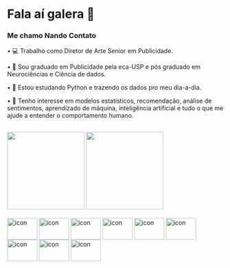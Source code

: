 # Fala aí galera 👋
### Me chamo Nando Contato

• 💻 Trabalho como Diretor de Arte Senior em Publicidade.

• 🧠 Sou graduado em Publicidade pela eca-USP e pós graduado em Neurociências e Ciência de dados.

• 🐍 Estou estudando Python e trazendo os dados pro meu dia-a-dia.

• 👀 Tenho interesse em modelos estatísticos, recomendação, análise de sentimentos, aprendizado de máquina, inteligência artificial e tudo o que me ajude a entender o comportamento humano.

##

<div>
  <a ref = https://github.com/contatofe>
  <img height = "180em" src = "https://github-readme-stats.vercel.app/api?username=contatofe&show_icons=true">
  <img height = "180em" src = "https://github-readme-stats.vercel.app/api/top-langs/?username=contatofe&hide_progress=false">
</div>

<div style = "display: inline_block"><br>
  <img align = "center" alt = "icon" height = "50" width = "70" src = "https://cdn.jsdelivr.net/gh/devicons/devicon@latest/icons/python/python-original.svg">
  <img align = "center" alt = "icon" height = "50" width = "70" src = "https://cdn.jsdelivr.net/gh/devicons/devicon@latest/icons/pandas/pandas-original.svg">
  <img align = "center" alt = "icon" height = "50" width = "70" src = "https://cdn.jsdelivr.net/gh/devicons/devicon@latest/icons/numpy/numpy-original.svg">
  <img align = "center" alt = "icon" height = "50" width = "70" src = "https://cdn.jsdelivr.net/gh/devicons/devicon@latest/icons/scikitlearn/scikitlearn-original.svg">
  <img align = "center" alt = "icon" height = "50" width = "70" src = "https://cdn.jsdelivr.net/gh/devicons/devicon@latest/icons/matplotlib/matplotlib-original.svg">
  <img align = "center" alt = "icon" height = "50" width = "70" src = "https://cdn.jsdelivr.net/gh/devicons/devicon@latest/icons/plotly/plotly-original.svg">
  <img align = "center" alt = "icon" height = "50" width = "70" src = "https://cdn.jsdelivr.net/gh/devicons/devicon@latest/icons/tensorflow/tensorflow-original.svg">
  <img align = "center" alt = "icon" height = "50" width = "70" src = "https://cdn.jsdelivr.net/gh/devicons/devicon@latest/icons/opencv/opencv-original.svg">
  <img align = "center" alt = "icon" height = "50" width = "70" src = "https://cdn.jsdelivr.net/gh/devicons/devicon@latest/icons/streamlit/streamlit-original.svg">
</div>
